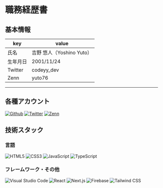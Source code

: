 # 職務経歴書

## 基本情報

| key      | value                     |
| -------- | ------------------------- |
| 氏名     | 吉野 悠人（Yoshino Yuto） |
| 生年月日 | 2001/11/24                |
| Twitter  | codeyy_dev                |
| Zenn     | yuto76                    |

---

## 各種アカウント

<p>
<a href="https://github.com/code-yy" target="_blank"><img alt="Github" src="https://img.shields.io/badge/codeyy-%2312100E.svg?&style=flat-square&logo=Github&logoColor=white" /></a>
<a href="https://twitter.com/codeyy_dev" target="_blank"><img alt="Twitter" src="https://img.shields.io/badge/@codeyy_dev-%231DA1F2.svg?&style=flat-square&logo=twitter&logoColor=white" /></a>
<a href="https://zenn.dev/yuto76" target="_blank"><img alt="Zenn" src="https://img.shields.io/badge/yuto76-3EA8FF.svg?&style=flat-square&logo=Zenn&logoColor=white" /></a>
</p>

## 技術スタック

### 言語

<p>
  <img alt="HTML5" src="https://img.shields.io/badge/-HTML5-E34F26?style=flat-square&logo=HTML5&logoColor=white" />
  <img alt="CSS3" src="https://img.shields.io/badge/-CSS3-1572B6?style=flat-square&logo=CSS3&logoColor=white" />
  <img alt="JavaScript" src="https://img.shields.io/badge/-JavaScript-F7DF1E?style=flat-square&logo=JavaScript&logoColor=white" />
  <img alt="TypeScript" src="https://img.shields.io/badge/-TypeScript-007ACC?style=flat-square&logo=typescript&logoColor=white" />
</p>

### フレームワーク・その他

<p>
  <img alt="Visual Studio Code" src="https://img.shields.io/badge/-Visual Studio Code-007ACC?style=flat-square&logo=Visual Studio Code&logoColor=white" />
  <img alt="React" src="https://img.shields.io/badge/-React-45b8d8?style=flat-square&logo=react&logoColor=white" />
  <img alt="Next.js" src="https://img.shields.io/badge/-Next.js-000000?style=flat-square&logo=Next.js&logoColor=white" />
  <img alt="Firebase" src="https://img.shields.io/badge/-Firebase-FFCA28?style=flat-square&logo=Firebase&logoColor=white" />
  <img alt="Tailwind CSS" src="https://img.shields.io/badge/-Tailwind CSS-06B6D4?style=flat-square&logo=Tailwind CSS&logoColor=white" />
</p>
